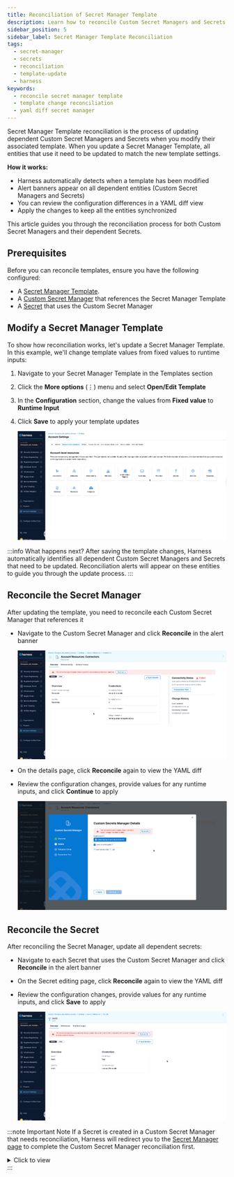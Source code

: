 ```yaml
---
title: Reconciliation of Secret Manager Template
description: Learn how to reconcile Custom Secret Managers and Secrets when their referenced Secret Manager Template is updated to keep configurations in sync and avoid pipeline failures.
sidebar_position: 5
sidebar_label: Secret Manager Template Reconciliation
tags:
  - secret-manager
  - secrets
  - reconciliation
  - template-update
  - harness
keywords:
  - reconcile secret manager template
  - template change reconciliation
  - yaml diff secret manager
---
```


Secret Manager Template reconciliation is the process of updating dependent Custom Secret Managers and Secrets when you modify their associated template. When you update a Secret Manager Template, all entities that use it need to be updated to match the new template settings.

**How it works:**
- Harness automatically detects when a template has been modified
- Alert banners appear on all dependent entities (Custom Secret Managers and Secrets)
- You can review the configuration differences in a YAML diff view
- Apply the changes to keep all the entities synchronized

This article guides you through the reconciliation process for both Custom Secret Managers and their dependent Secrets.

## Prerequisites

Before you can reconcile templates, ensure you have the following configured:

- A [Secret Manager Template](/docs/platform/templates/create-a-secret-manager-template).
- A [Custom Secret Manager](https://developer.harness.io/docs/platform/secrets/secrets-management/custom-secret-manager/) that references the Secret Manager Template
- A [Secret](https://developer.harness.io/docs/platform/secrets/secrets-management/harness-secret-manager-overview) that uses the Custom Secret Manager

## Modify a Secret Manager Template

To show how reconciliation works, let's update a Secret Manager Template. In this example, we'll change template values from fixed values to runtime inputs:

1. Navigate to your Secret Manager Template in the Templates section

2. Click the **More options** (⋮) menu and select **Open/Edit Template**

3. In the **Configuration** section, change the values from **Fixed value** to **Runtime Input**

4. Click **Save** to apply your template updates

   ![](../static/reconcile-update-template.gif)

:::info What happens next?
After saving the template changes, Harness automatically identifies all dependent Custom Secret Managers and Secrets that need to be updated. Reconciliation alerts will appear on these entities to guide you through the update process.
:::

## Reconcile the Secret Manager

After updating the template, you need to reconcile each Custom Secret Manager that references it

- Navigate to the Custom Secret Manager and click **Reconcile** in the alert banner

   ![](../static/reconcile-sm.gif)

- On the details page, click **Reconcile** again to view the YAML diff

- Review the configuration changes, provide values for any runtime inputs, and click **Continue** to apply

   ![](../static/reconcile-sm-1.gif)

## Reconcile the Secret

After reconciling the Secret Manager, update all dependent secrets:

- Navigate to each Secret that uses the Custom Secret Manager and click **Reconcile** in the alert banner

- On the Secret editing page, click **Reconcile** again to view the YAML diff

- Review the configuration changes, provide values for any runtime inputs, and click **Save** to apply

   ![](../static/reconcile-secret.gif) 

:::note Important Note
If a Secret is created in a Custom Secret Manager that needs reconciliation, Harness will redirect you to the [Secret Manager page](#reconcile-the-secret-manager) to complete the Custom Secret Manager reconciliation first.
    <details>
        <summary>Click to view</summary>
        <p>
        ![](../static/cst-reconcile.gif)
        </p>
    </details>
:::   